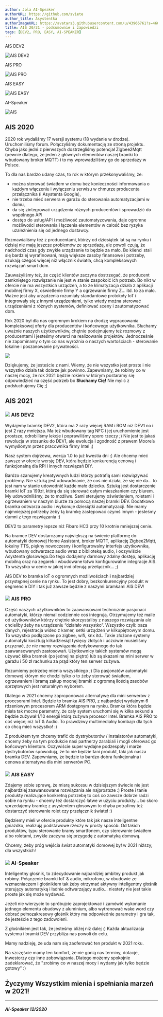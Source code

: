 ```yaml
---
author: Jola AI-Speaker
authorURL: https://github.com/sviete
author_title: Asystentka
authorImageURL: https://avatars3.githubusercontent.com/u/43966761?s=460&v=4
title: AIS 20/21 - podsumownie i zapowiedzi
tags: [DEV2, PRO, EASY, AI-SPEAKER]
---
```


<div class="IntroAisBlogMenu" >
AIS DEV2
<div>

![AIS DEV2](/img/en/blog/202012/dev2_icon.png) 

</div>
</div>

<div class="IntroAisBlogMenu" >
AIS PRO
<div>

![AIS PRO](/img/en/blog/202012/pro_icon.png)

</div>
</div>

<div class="IntroAisBlogMenu" >
AIS EASY
<div>

![AIS EASY](/img/en/blog/202012/easy_icon.png)

</div>
</div>

<div class="IntroAisBlogMenu" >
AI-Speaker
<div>

![AIS](/img/en/blog/202012/speaker_icon.png)

</div>
</div>

<!--truncate-->


## AIS 2020

2020 rok  wydaliśmy 17 wersji systemu (18 wydanie w drodze). Uruchomiliśmy forum. Połączyliśmy dokumentację ze stroną projektu. Chyba jako jedni z pierwszych dostrzegliśmy potencjał Zigbee2Mqtt (pewnie dlatego, że jeden z głównych elementów naszej bramki to wbudowany broker MQTT) i to my wprowadziliśmy go do sprzedaży w Polsce.

To dla nas bardzo udany czas, to rok w którym przekonywaliśmy, że:
- można sterować światłem w domu bez konieczności informowania o każdym włączeniu i wyłączeniu serwisu w chmurze producenta przełącznika (i Asystenta Google),
- nie trzeba mieć serwera w garażu do sterowania automatyzacjami w domu,
- da się zintegrować urządzenia różnych producentów i sprowadzić do wspólnego API
- dostęp do usług/API i możliwość zautomatyzowania, daje ogromne możliwości sterowania i łączenia elementów w całość bez ryzyka uzależnienia się od jednego dostawcy.

Rozmawialiśmy też z producentami, którzy od dziesiątek lat są na rynku i dzisiaj nie mają jeszcze problemów ze sprzedażą, ale powoli czują, że nadchodzi czas gdy zwykłe urządzenie to będzie za mało. Bo klienci stali się bardziej wyrafinowani, mają większe zasoby finansowe i potrzeby, szukają czegoś więcej niż włącznik światła, chcą kompleksowych rozwiązań smart dom. 

Zauważyliśmy też, że część klientów zaczyna dostrzegać, że producent zamkniętego rozwiązanie nie jest w stanie zaspokoić ich potrzeb. Bo nikt w ofercie nie ma wszystkich urządzeń, a to że klimatyzacja działa z aplikacji mobilnej firmy X, oświetlenie firmy Y a ogrzewanie firmy Z... itd. to za mało. Ważne jest aby urządzenia rozumiały standardowe protokoły IoT i integrowały się z innymi urządzeniami, tylko wtedy można sterować urządzeniami z różnych systemów, definiować sceny i zautomatyzować dom.

Rok 2020 był dla nas ogromnym krokiem na drodzę wypracowania kompleksowej oferty dla producentów i końcowego użytkownika. Słuchamy uważnie naszych użytkowników, chętnie podejmujemy też rozmowy z producentami i jesteśmy otwarci na realizowanie projektów. Jednocześnie nie zapominamy o tym co nas wyróżnia o naszych wartościach - sterowanie lokalne i poszanowanie prywatności.

![](/img/en/blog/202012/ais_slucham_cie.png)

Dziękujemy, że jesteście z nami. Wiemy, że nie wszystko jest proste i nie wszystko działa tak dobrze jak powinno.
Zapewniamy, że robimy co w naszej mocy, że rok 2021 będzie rokiem w którym postaramy się odpowiedzieć na część potrzeb bo **Słuchamy Cię!** Nie mylić z podsłuchujemy Cię ;)



## AIS 2021


### ![](/img/en/blog/202012/dev2_icon.png) AIS DEV2

Wydajemy bramkę DEV2, która ma 2 razy więcej RAM i ROM niż DEV1 no i jest 2 razy mniejsza. Ma też wbudowany tag NFC i jej uruchomienie jest prostsze, odrobiliśmy lekcje i poprawiliśmy sporo rzeczy ;)
Nie jest to jakaś rewolucja w stosunku do DEV1, ale ewolucja i zgodność z prawem Moore’a wymyślonym przez pracownika firmy Intel ;)

Nasz system dojrzewa, wersja 1.0 to już kwestia dni :) Ale chcemy mieć zawsze w ofercie wersję DEV, która będzie konkurencją cenową i funkcjonalną dla RPi i innych rozwiązań DIY.

Bardzo szanujemy kreatywnych ludzi którzy potrafią sami rozwiązywać problemy. Nie sztuką jest udowadnianie, że coś nie działa, że się nie da... to jest nam w stanie udowodnić każde małe dziecko. Sztuką jest dostarczenie bramki IoT za 199zł, którą da się sterować całym mieszkaniem czy biurem.
My udowodniliśmy, że to możliwe. Sami sterujemy oświetleniem, roletami i ogrzewaniem w naszym biurze za pomocą naszej bramki DEV. Dodatkowo bramka odtwarza audio i wykonuje dziesiątki automatyzacji. Nie mamy najmniejszej potrzeby żeby tą bramkę zastępować czymś innym - jesteśmy dumni z tego rozwiązania :)

DEV2 to parametry lepsze niż Fibaro HC3 przy 10 krotnie mniejszej cenie.

Na bramce DEV dostarczamy największą na świecie platformę do automatyki domowej Home Assistant, broker MQTT, aplikację Zigbee2Mqtt, lokalny TTS, piękny nowoczesny i konfigurowalny interfejs użytkownika, wbudowany odtwarzacz audio wraz z biblioteką audio, i oczywiście Asystenta głosowego.Do tego dodajemy darmowy zdalny dostęp, aplikację mobilną oraz na zegarek i wbudowane łatwo konfigurowalne integracje AIS.
To wszystko w cenie w jakiej inni oferują przełącznik... ;)

AIS DEV to bramka IoT o ogromnych możliwościach i najbardziej przystępnej cenie na rynku. To jest dobry, bezkonkurencyjny produkt w segmencie DIY i tak już zawsze będzie z naszymi bramkami AIS DEV!


### ![](/img/en/blog/202012/pro_icon.png) AIS PRO

Część naszych użytkowników to zaawansowani technicznie pasjonaci automatyki, którzy niemal codziennie coś integrują. Otrzymujemy też maile od użytkowników którzy chętnie skorzystaliby z naszego rozwiązania ale chcieliby żeby na urządzeniu “działało wszystko”. Wszystko czyli: baza danych, rejestracja wideo z kamer, setki urządzeń w kilkupiętrowym domu. To wszystko podłączone po zigbee, wifi, knx itd..
Takie złożone systemy automatyki kosztują kilkadziesiąt tysięcy złotych i uczciwie musieliśmy przyznać, że nie mamy rozwiązania dedykowanego do tak zaawansowanych zastosowań. Użytkownicy takich systemów mogą używać kilka bramek (po jednej na piętro) lub są skazani na mini serwer w garażu i 50 zł rachunku za prąd który ten serwer zużywa.

Rozumiemy potrzebę mienia wszystkiego ;) Dla pasjonatów automatyki domowej którym nie chodzi tylko o to żeby sterować światłem, ogrzewaniem i bramą zakup mocnej bramki z ogromną ilością zasobów sprzętowych jest naturalnym wyborem.

Dlatego w 2021 chcemy zaproponować alternatywę dla mini serwerów z procesorami Intel. Będzie to bramka AIS PRO, z najbardziej wydajnym 6 rdzeniowym procesorem ARM dostępnym na rynku. Bramka która będzie miała tak mocne parametry, że cały system uruchomi się w kilka sekund a będzie zużywał 1/10 energii którą zużywa procesor Intel. Bramka AIS PRO to coś więcej niż IoT & Audio. To prawdziwy multimedialny kombajn dla tych co chcą mieć wszystko! :)

Z produktem tym chcemy trafić do dystrybutorów / instalatorów automatyki, chcemy żeby na tym produkcie nasi partnerzy zarabiali i mogli oferować go końcowym klientom. Oczywiście super wydajne podzespoły i marże dystrybutorów spowodują, że to nie będzie tani produkt, taki jak nasza bramka DEV.
Zapewniamy, że będzie to bardzo dobra funkcjonalna i cenowa alternatywa dla mini serwerów PC.


### ![](/img/en/blog/202012/easy_icon.png) AIS EASY

Zdajemy sobie sprawę, że miarą sukcesu w dzisiejszym świecie nie jest najbardziej zaawansowane rozwiązania ale najprostsze :)
Proste i tanie produkty realizujące konkretną potrzebę to coś co zawsze dobrze radzi sobie na rynku - chcemy też dostarczyć łatwe w użyciu produkty... bo skoro sprzedajemy bramkę z asystentem głosowym to chyba potrafimy też dostarczyć sterowanie rolet czy przełącznik świateł :)

Będziemy mieli w ofercie produkty które tak jak nasze inteligentne gniazdko, realizują podstawowe rzeczy w prosty sposób. Od takich produktów, typu sterowanie bramy smartfonem, czy sterowanie światłem albo roletami, zwykle zaczyna się przygodę z automatyką domową. 

Chcemy, żeby próg wejścia świat automatyki domowej był w 2021 niższy, dla wszystkich!




### ![](/img/en/blog/202012/speaker_icon.png) AI-Speaker

Inteligentny głośnik, to zdecydowanie najbardziej ambitny produkt jak robimy. Połączenie bramki IoT & audio, mikrofonu, w obudowie ze wzmacniaczem i głośnikiem tak żeby otrzymać aktywny inteligentny głośnik sterujący automatyką i ładnie odtwarzający audio... niestety nie jest takie proste jak się może wydawać.

Jeżeli nie wierzycie to spróbujcie zaprojektować i zamówić wykonanie jednego elementu obudowy z aluminium, albo wytrenować wake word czy dobrać pełnozakresowy głośnik który ma odpowiednie parametry i gra tak, że jesteście z tego zadowoleni. 

Z głośnikiem jest tak, że jesteśmy bliżej niż dalej :) Każda aktualizacja systemu i bramki DEV przybliża nas powoli do celu.

Mamy nadzieję, że uda nam się zaoferować ten produkt w 2021 roku. 

Na szczęście mamy ten komfort, że nie gonią nas terminy, dotacje, inwestorzy czy inne zobowiązania. Dlatego możemy spokojnie zadeklarować, że "zrobimy co w naszej mocy i wydamy jak tylko będzie gotowy" :)


## Życzymy Wszystkim mienia i spełniania marzeń w 2021!


----

##### AI-Speaker 12/2020
